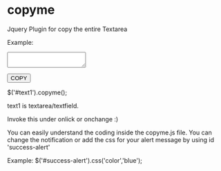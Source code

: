# copyme
Jquery Plugin for copy the entire Textarea

  
<script src="https://ajax.googleapis.com/ajax/libs/jquery/2.2.0/jquery.min.js"></script> 
<script src='/copyme.js'></script>
Example:

<form>
    <textarea id='text1' class="text2"></textarea>
</form>

<button id='mine'>COPY</button>


<script>
$(document).ready(function(){
  $('button').click(function(){
      $('#text1').copyme();
  });
})
</script>

$('#text1').copyme(); 

text1 is textarea/textfield.

Invoke this under onlick or onchange :)

You can easily understand the coding inside the copyme.js file.
You can change the notification or add the css for your alert message by using id 'success-alert'

Example:
$('#success-alert').css('color','blue');
